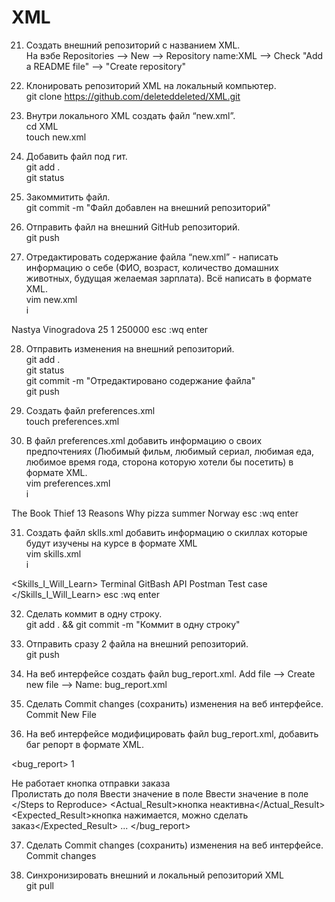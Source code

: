# XML
21. Создать внешний репозиторий c названием XML.  
На вэбе Repositories --> New --> Repository name:XML --> Check "Add a README file" --> "Create repository"

 22. Клонировать репозиторий XML на локальный компьютер.  
git clone https://github.com/deleteddeleted/XML.git

 23. Внутри локального XML создать файл “new.xml”.  
cd XML  
touch new.xml 

 24. Добавить файл под гит.  
git add .  
git status

 25. Закоммитить файл.  
git commit -m "Файл добавлен на внешний репозиторий"

 26. Отправить файл на внешний GitHub репозиторий.  
git push

 27. Отредактировать содержание файла “new.xml” - написать информацию о себе (ФИО, возраст, количество домашних животных, будущая желаемая зарплата). Всё написать в формате XML.  
vim new.xml  
i   
<?xml version="1.0" encoding="UTF-8"?>  
<root>  
   <NSF>  
   	<name> Nastya </name>  
   	<surname>Vinogradova</surname>  
   	<age>25</age>  
   	<pets>1</pets>  
   	<salary>250000</salary>  
   </NSF>  
</root>  
esc :wq enter 
 
 28. Отправить изменения на внешний репозиторий.  
git add .  
git status  
git commit -m "Отредактировано содержание файла"  
git push  

 29. Создать файл preferences.xml  
touch preferences.xml

 30. В файл preferences.xml добавить информацию о своих предпочтениях (Любимый фильм, любимый сериал, любимая еда, любимое время года, сторона которую хотели бы посетить) в формате XML.  
vim preferences.xml  
i  
<?xml version="1.0" encoding="UTF-8"?>  
<preferences>  
        <Favorite_movie>The Book Thief</Favorite_movie>
	<Favorite_TV_series>13 Reasons Why</Favorite_TV_series>
	<Favorite_food>pizza</Favorite_food>
	<Favorite_seasons>summer</Favorite_seasons>
	<Country>Norway</Country>
</preferences>
esc :wq enter 

 31. Создать файл sklls.xml добавить информацию о скиллах которые будут изучены на курсе в формате XML  
vim skills.xml  
i  
<?xml version="1.0" encoding="UTF-8"?>
<Skills_I_Will_Learn>
        <Skill1>Terminal</Skill1>
	<Skill2>GitBash</Skill2>
        <Skill3>API</Skill3>
        <Skill4>Postman</Skill4>
        <Skill4>Test case</Skill4>
</Skills_I_Will_Learn>
esc :wq enter  

 32. Сделать коммит в одну строку.  
git add . && git commit -m "Коммит в одну строку"  

 33. Отправить сразу 2 файла на внешний репозиторий.  
git push  

 34. На веб интерфейсе создать файл bug_report.xml.
Add file --> Create new file --> Name: bug_report.xml  

 35. Сделать Commit changes (сохранить) изменения на веб интерфейсе.
Commit New File  

 36. На веб интерфейсе модифицировать файл bug_report.xml, добавить баг репорт в формате XML.  
<?xml version="1.0" encoding="UTF-8"?>
<bug_report>
    <ID>1</ID>
    <Summary>Не работает кнопка отправки заказа</Summary>
    <Steps to Reproduce>
      <Step1>Пролистать до поля</Step1>
      <Step2>Ввести значение в поле</Step2>
      <Step3>Ввести значение в поле</Step3>
    </Steps to Reproduce>
    <Actual_Result>кнопка неактивна</Actual_Result>
    <Expected_Result>кнопка нажимается, можно сделать заказ</Expected_Result>
    <Attachments>...</Attachments>
</bug_report>

 37. Сделать Commit changes (сохранить) изменения на веб интерфейсе.  
Commit changes  

 38. Синхронизировать внешний и локальный репозиторий XML  
git pull  
